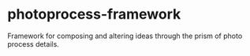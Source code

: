 # photoprocess-framework
Framework for composing and altering ideas through the prism of photo process details.
